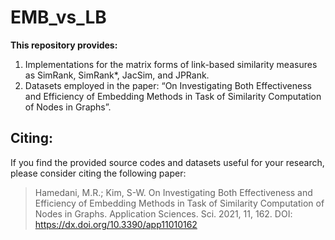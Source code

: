 # EMB_vs_LB
**This repository provides:**
1. Implementations for the matrix forms of link-based similarity measures as SimRank, SimRank*, JacSim, and JPRank. 
2. Datasets employed in the paper: “On Investigating Both Effectiveness and Efficiency of Embedding Methods in Task of Similarity Computation of Nodes in Graphs”. 

## Citing:
If you find the provided source codes and datasets useful for your research, please consider citing the following paper:
> Hamedani, M.R.; Kim, S-W. On Investigating Both Effectiveness and Efficiency of Embedding Methods in Task of Similarity Computation of Nodes in Graphs. Application Sciences. Sci. 2021, 11, 162. DOI: https://dx.doi.org/10.3390/app11010162
